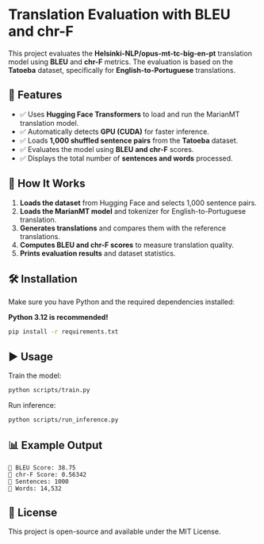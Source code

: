 # **Translation Evaluation with BLEU and chr-F**

This project evaluates the **Helsinki-NLP/opus-mt-tc-big-en-pt** translation model using **BLEU** and **chr-F** metrics. The evaluation is based on the **Tatoeba** dataset, specifically for **English-to-Portuguese** translations.

## **🚀 Features**
- ✅ Uses **Hugging Face Transformers** to load and run the MarianMT translation model.
- ✅ Automatically detects **GPU (CUDA)** for faster inference.
- ✅ Loads **1,000 shuffled sentence pairs** from the **Tatoeba** dataset.
- ✅ Evaluates the model using **BLEU and chr-F** scores.
- ✅ Displays the total number of **sentences and words** processed.

## **📌 How It Works**
1. **Loads the dataset** from Hugging Face and selects 1,000 sentence pairs.
2. **Loads the MarianMT model** and tokenizer for English-to-Portuguese translation.
3. **Generates translations** and compares them with the reference translations.
4. **Computes BLEU and chr-F scores** to measure translation quality.
5. **Prints evaluation results** and dataset statistics.

## **🛠 Installation**
Make sure you have Python and the required dependencies installed:

**Python 3.12 is recommended!**

```bash
pip install -r requirements.txt
```

## **▶️ Usage**
Train the model:

```bash
python scripts/train.py
```

Run inference:

```bash
python scripts/run_inference.py
```

## **📊 Example Output**
```
🔹 BLEU Score: 38.75  
🔹 chr-F Score: 0.56342  
🔹 Sentences: 1000  
🔹 Words: 14,532  
```

## **📜 License**
This project is open-source and available under the MIT License.
